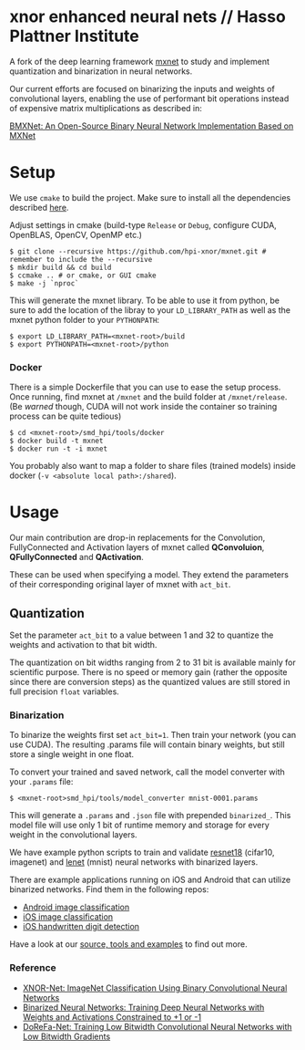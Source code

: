 # xnor enhanced neural nets // Hasso Plattner Institute

A fork of the deep learning framework [mxnet](http://mxnet.io) to study and implement quantization and binarization in neural networks.

Our current efforts are focused on binarizing the inputs and weights of convolutional layers, enabling the use of performant bit operations instead of expensive matrix multiplications as described in:

[BMXNet: An Open-Source Binary Neural Network Implementation Based on MXNet](https://www.dropbox.com/s/hpbznuizy2blmuj/hpi-xnor_paper.pdf?dl=0)

# Setup

We use ``cmake`` to build the project. Make sure to install all the dependencies described [here](docs/get_started/setup.md#prerequisites). 

Adjust settings in cmake (build-type ``Release`` or ``Debug``, configure CUDA, OpenBLAS, OpenCV, OpenMP etc.)  

```shell
$ git clone --recursive https://github.com/hpi-xnor/mxnet.git # remember to include the --recursive
$ mkdir build && cd build
$ ccmake .. # or cmake, or GUI cmake
$ make -j `nproc`
```

This will generate the mxnet library. To be able to use it from python, be sure to add the location of the libray to your ``LD_LIBRARY_PATH`` as well as the mxnet python folder to your ``PYTHONPATH``:
```shell
$ export LD_LIBRARY_PATH=<mxnet-root>/build
$ export PYTHONPATH=<mxnet-root>/python
```
### Docker

There is a simple Dockerfile that you can use to ease the setup process. Once running, find mxnet at ``/mxnet`` and the build folder at ``/mxnet/release``. (Be *warned* though, CUDA will not work inside the container so training process can be quite tedious)

```shell
$ cd <mxnet-root>/smd_hpi/tools/docker
$ docker build -t mxnet
$ docker run -t -i mxnet
```

You probably also want to map a folder to share files (trained models) inside docker (``-v <absolute local path>:/shared``).

# Usage

Our main contribution are drop-in replacements for the Convolution, FullyConnected and Activation layers of mxnet called **QConvoluion**, **QFullyConnected** and **QActivation**.

These can be used when specifying a model. They extend the parameters of their corresponding original layer of mxnet with ``act_bit``.

## Quantization

Set the parameter ``act_bit`` to a value between 1 and 32 to quantize the weights and activation to that bit width.

The quantization on bit widths ranging from 2 to 31 bit is available mainly for scientific purpose. There is no speed or memory gain (rather the opposite since there are conversion steps) as the quantized values are still stored in full precision ``float`` variables.

### Binarization

To binarize the weights first set ``act_bit=1``. Then train your network (you can use CUDA). The resulting .params file will contain binary weights, but still store a single weight in one float. 

To convert your trained and saved network, call the model converter with your ``.params`` file: 
```shell
$ <mxnet-root>smd_hpi/tools/model_converter mnist-0001.params
```

This will generate a ``.params`` and ``.json`` file with prepended ``binarized_``. This model file will use only 1 bit of runtime memory and storage for every weight in the convolutional layers.

We have example python scripts to train and validate [resnet18](smd_hpi/examples/binary-imagenet1k) (cifar10, imagenet) and [lenet](smd_hpi/examples/binary_mnist) (mnist) neural networks with binarized layers.

There are example applications running on iOS and Android that can utilize binarized networks. Find them in the following repos:
- [Android image classification](https://github.com/hpi-xnor/android-image-classification)
- [iOS image classification](https://github.com/hpi-xnor/ios-image-classification)
- [iOS handwritten digit detection](https://github.com/hpi-xnor/ios-mnist)

Have a look at our [source, tools and examples](smd_hpi) to find out more.

### Reference

- [XNOR-Net: ImageNet Classification Using Binary Convolutional Neural Networks](https://arxiv.org/abs/1603.05279)
- [Binarized Neural Networks: Training Deep Neural Networks with Weights and Activations Constrained to +1 or -1](https://arxiv.org/abs/1602.02830)
- [DoReFa-Net: Training Low Bitwidth Convolutional Neural Networks with Low Bitwidth Gradients](https://arxiv.org/abs/1606.06160)
